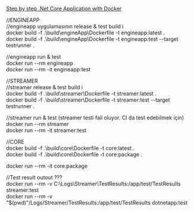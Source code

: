 [Step by step .Net Core Application with Docker](DockerizeSample-Readme.md)  
  
//ENGINEAPP  
//engineapp uygulamasının release & test build i  
docker build -f .\build\engineApp\Dockerfile -t engineapp:latest .  
docker build -f .\build\engineApp\Dockerfile -t engineapp:test --target testrunner  .  
  
//engineapp run & test  
docker run --rm engineapp  
docker run --rm -it engineapp:test  
  
  
//STREAMER  
//streamer release & test build i  
docker build -f .\build\streamer\Dockerfile -t streamer:latest .  
docker build -f .\build\streamer\Dockerfile -t streamer:test --target testrunner  .  
  
//streamer run & test (streamer testi fail oluyor. CI da test edebilmek için)  
docker run --rm streamer  
docker run --rm -it streamer:test  
  
  
//CORE   
docker build -f .\build\core\Dockerfile -t core:latest .  
docker build -f .\build\core\Dockerfile -t core:package .  
  
docker run --rm -it core:package  
  
  
  
//Test result outout ???  
docker run --rm -v C:\Logs\Streamer\TestResults:/app/test/TestResults streamer:test  
docker run --rm -v "$(pwd)"/Logs/Streamer/TestResults:/app/test/TestResults dotnetapp:test  
